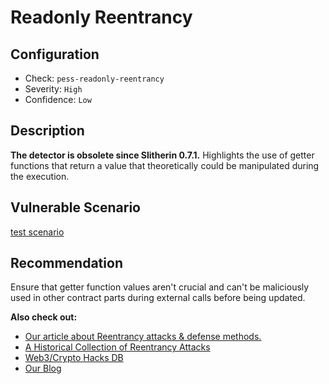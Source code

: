 # Readonly Reentrancy

## Configuration
* Check: `pess-readonly-reentrancy`
* Severity: `High`
* Confidence: `Low`

## Description
**The detector is obsolete since Slitherin 0.7.1.**
Highlights the use of getter functions that return a value that theoretically could be manipulated during the execution.

## Vulnerable Scenario
[test scenario](../tests/readonly_reentrancy_test.sol)

## Recommendation
Ensure that getter function values aren't crucial and can't be maliciously used in other contract parts during external calls before being updated.

**Also check out:**

- [Our article about Reentrancy attacks & defense methods.](https://blog.pessimistic.io/reentrancy-attacks-on-smart-contracts-distilled-7fed3b04f4b6)
- [A Historical Collection of Reentrancy Attacks](https://github.com/pcaversaccio/reentrancy-attacks)
- [Web3/Crypto Hacks DB](https://telegra.ph/Web3Crypto-Hacks-DB-04-19)
- [Our Blog](https://blog.pessimistic.io/)

